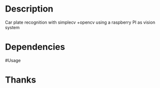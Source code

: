 
# Description

Car plate recognition with simplecv +opencv using a raspberry PI as vision system

# Dependencies

#Usage

# Thanks
